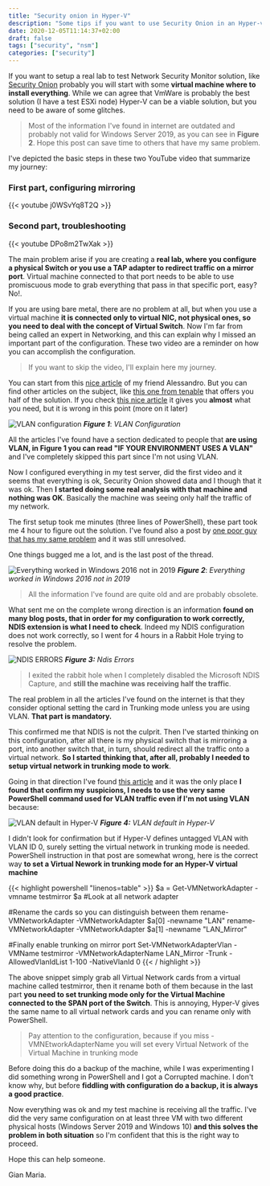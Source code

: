 ```yaml
---
title: "Security onion in Hyper-V"
description: "Some tips if you want to use Security Onion in an Hyper-v virtual machine"
date: 2020-12-05T11:14:37+02:00
draft: false
tags: ["security", "nsm"]
categories: ["security"]
---
```


If you want to setup a real lab to test Network Security Monitor solution, like [Security Onion](https://securityonionsolutions.com/) probably you will start with some **virtual machine where to install everything**. While we can agree that VmWare is probably the best solution (I have a test ESXi node) Hyper-V can be a viable solution, but you need to be aware of some glitches.

> Most of the information I've found in internet are outdated and probably not valid for Windows Server 2019, as you can see in **Figure 2**. Hope this post can save time to others that have my same problem.

I've depicted the basic steps in these two YouTube video that summarize my journey:

### First part, configuring mirroring

{{< youtube j0WSvYq8T2Q >}}

### Second part, troubleshooting

{{< youtube DPo8m2TwXak >}}

The main problem arise if you are creating a **real lab, where you configure a physical Switch or you use a TAP adapter to redirect traffic on a mirror port**. Virtual machine connected to that port needs to be able to use promiscuous mode to grab everything that pass in that specific port, easy? No!.

If you are using bare metal, there are no problem at all, but when you use a virtual machine **it is connected only to virtual NIC, not physical ones, so you need to deal with the concept of Virtual Switch**. Now I'm far from being called an expert in Networking, and this can explain why I missed an important part of the configuration. These two video are a reminder on how you can accomplish the configuration.

> If you want to skip the video, I'll explain here my journey.

You can start from this [nice article](https://cloudbase.it/hyper-v-promiscuous-mode/) of my friend Alessandro. But you can find other articles on the subject, like [this one from tenable](https://docs.tenable.com/nnm/Content/HyperVPromiscuousMode.htm) that offers you half of the solution. If you check [this nice article](https://cybersecurity.att.com/documentation/usm-anywhere/deployment-guide/hyperv/getting-traffic-from-physical-network-hyper-v.htm) it gives you **almost** what you need, but it is wrong in this point (more on it later)

![VLAN configuration](../images/vlan-wrong.png)
***Figure 1***: *VLAN Configuration*

All the articles I've found have a section dedicated to people that **are using VLAN, in Figure 1 you can read "IF YOUR ENVIRONMENT USES A VLAN"** and I've completely skipped this part since I'm not using VLAN.

Now I configured everything in my test server, did the first video and it seems that everything is ok, Security Onion showed data and I though that it was ok. Then **I started doing some real analysis with that machine and nothing was OK**. Basically the machine was seeing only half the traffic of my network.

The first setup took me minutes (three lines of PowerShell), these part took me 4 hour to figure out the solution. I've found also a post by [one poor guy that has my same problem](https://social.technet.microsoft.com/Forums/azure/en-US/29038036-d6e9-4b2d-ba40-4b03ab0a86a1/hyperv-vswitch-monitor-mode-set-to-source-gives-only-unidirectional-traffic-on-destination-vm?forum=winserverhyperv) and it was still unresolved.

One things bugged me a lot, and is the last post of the thread.

![Everything worked in Windows 2016 not in 2019](../images/difference-hyper-v-2019.png)
***Figure 2***: *Everything worked in Windows 2016 not in 2019*

> All the information I've found are quite old and are probably obsolete.

What sent me on the complete wrong direction is an information **found on many blog posts, that in order for my configuration to work correctly, NDIS extension is what I need to check**. Indeed my NDIS configuration does not work correctly, so I went for 4 hours in a Rabbit Hole trying to resolve the problem.

![NDIS ERRORS](../images/NDIS-Errors.png)
***Figure 3:*** *Ndis Errors*

> I exited the rabbit hole when I completely disabled the Microsoft NDIS Capture, and **still the machine was receiving half the traffic**.

The real problem in all the articles I've found on the internet is that they consider optional setting the card in Trunking mode unless you are using VLAN. **That part is mandatory.**

This confirmed me that NDIS is not the culprit. Then I've started thinking on this configuration, after all there is my physical switch that is mirroring a port, into another switch that, in turn, should redirect all the traffic onto a virtual network. **So I started thinking that, after all, probably I needed to setup virtual network in trunking mode to work**.

Going in that direction I've found [this article](https://serverfault.com/questions/887066/one-way-traffic-with-port-mirror-hp-2610-to-hyper-v) and it was the only place **I found that confirm my suspicions, I needs to use the very same PowerShell command used for VLAN traffic even if I'm not using VLAN** because:

![VLAN default in Hyper-V](../images/VLAN.png)
***Figure 4:*** *VLAN default in Hyper-V*

I didn't look for confirmation but if Hyper-V defines untagged VLAN with VLAN ID 0, surely setting the virtual network in trunking mode is needed. PowerShell instruction in that post are somewhat wrong, here is the correct way **to set a Virtual Nework in trunking mode for an Hyper-V virtual machine**

{{< highlight powershell "linenos=table" >}}
$a = Get-VMNetworkAdapter -vmname testmirror
$a #Look at all network adapter

#Rename the cards so you can distinguish between them
rename-VMNetworkAdapter -VMNetworkAdapter $a[0] -newname "LAN"
rename-VMNetworkAdapter -VMNetworkAdapter $a[1] -newname "LAN_Mirror"

#Finally enable trunking on mirror port
Set-VMNetworkAdapterVlan -VMName testmirror -VMNetworkAdapterName LAN_Mirror -Trunk -AllowedVlanIdList 1-100 -NativeVlanId 0
{{< / highlight >}}

The above snippet simply grab all Virtual Network cards from a virtual machine called testmirror, then it rename both of them because in the last part **you need to set trunking mode only for the Virtual Machine connected to the SPAN port of the Switch**. This is annoying, Hyper-V gives the same name to all virtual network cards and you can rename only with PowerShell. 

> Pay attention to the configuration, because if you miss -VMNEtworkAdapterName you will set every Virtual Network of the Virtual Machine in trunking mode 

Before doing this do a backup of the machine, while I was experimenting I did something wrong in PowerShell and I got a Corrupted machine. I don't know why, but before **fiddling with configuration do a backup, it is always a good practice**.

Now everything was ok and my test machine is receiving all the traffic. I've did the very same configuration on at least three VM with two different physical hosts (Windows Server 2019 and Windows 10) **and this solves the problem in both situation** so I'm confident that this is the right way to proceed.

Hope this can help someone.

Gian Maria.